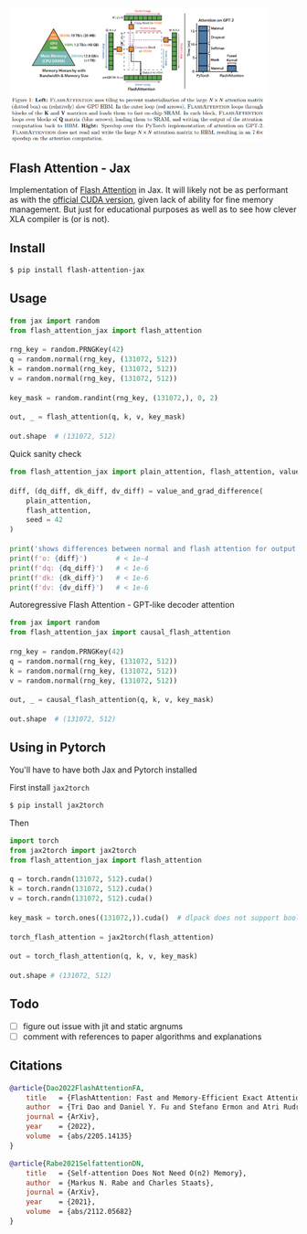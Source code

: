 <img src="./flash-attention.png" width="450px"></img>

## Flash Attention - Jax

Implementation of <a href="https://arxiv.org/abs/2205.14135">Flash Attention</a> in Jax. It will likely not be as performant as with the <a href="https://github.com/HazyResearch/flash-attention">official CUDA version</a>, given lack of ability for fine memory management. But just for educational purposes as well as to see how clever XLA compiler is (or is not).

## Install

```bash
$ pip install flash-attention-jax
```

## Usage

```python
from jax import random
from flash_attention_jax import flash_attention

rng_key = random.PRNGKey(42)
q = random.normal(rng_key, (131072, 512))
k = random.normal(rng_key, (131072, 512))
v = random.normal(rng_key, (131072, 512))

key_mask = random.randint(rng_key, (131072,), 0, 2)

out, _ = flash_attention(q, k, v, key_mask)

out.shape  # (131072, 512)
```

Quick sanity check


```python
from flash_attention_jax import plain_attention, flash_attention, value_and_grad_difference

diff, (dq_diff, dk_diff, dv_diff) = value_and_grad_difference(
    plain_attention,
    flash_attention,
    seed = 42
)

print('shows differences between normal and flash attention for output, dq, dk, dv')
print(f'o: {diff}')       # < 1e-4
print(f'dq: {dq_diff}')   # < 1e-6
print(f'dk: {dk_diff}')   # < 1e-6
print(f'dv: {dv_diff}')   # < 1e-6
```

Autoregressive Flash Attention - GPT-like decoder attention

```python
from jax import random
from flash_attention_jax import causal_flash_attention

rng_key = random.PRNGKey(42)
q = random.normal(rng_key, (131072, 512))
k = random.normal(rng_key, (131072, 512))
v = random.normal(rng_key, (131072, 512))

out, _ = causal_flash_attention(q, k, v, key_mask)

out.shape  # (131072, 512)
```

## Using in Pytorch

You'll have to have both Jax and Pytorch installed

First install `jax2torch`

```bash
$ pip install jax2torch
```

Then

```python
import torch
from jax2torch import jax2torch
from flash_attention_jax import flash_attention

q = torch.randn(131072, 512).cuda()
k = torch.randn(131072, 512).cuda()
v = torch.randn(131072, 512).cuda()

key_mask = torch.ones((131072,)).cuda()  # dlpack does not support boolean types, use 1s and 0s

torch_flash_attention = jax2torch(flash_attention)

out = torch_flash_attention(q, k, v, key_mask)

out.shape # (131072, 512)
```

## Todo

- [ ] figure out issue with jit and static argnums
- [ ] comment with references to paper algorithms and explanations

## Citations

```bibtex
@article{Dao2022FlashAttentionFA,
    title   = {FlashAttention: Fast and Memory-Efficient Exact Attention with IO-Awareness},
    author  = {Tri Dao and Daniel Y. Fu and Stefano Ermon and Atri Rudra and Christopher R'e},
    journal = {ArXiv},
    year    = {2022},
    volume  = {abs/2205.14135}
}
```

```bibtex
@article{Rabe2021SelfattentionDN,
    title   = {Self-attention Does Not Need O(n2) Memory},
    author  = {Markus N. Rabe and Charles Staats},
    journal = {ArXiv},
    year    = {2021},
    volume  = {abs/2112.05682}
}
```
